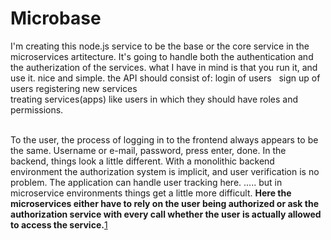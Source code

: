 # Microbase

I'm creating this node.js service to be the base or the core service in the microservices artitecture. It's going to handle both the authentication and the autherization of the services. what I have in mind is that you run it, and use it. nice and simple. the API should consist of:
login of users  
sign up of users
registering new services    
treating services(apps) like users in which they should have roles and permissions.    
    
     &nbsp;
     
To the user, the process of logging in to the frontend always appears to be the same. Username or e-mail, password, press enter, done. In the backend, things look a little different. With a monolithic backend environment the authorization system is implicit, and user verification is no problem. The application can handle user tracking here. ..... but in microservice environments things get a little more difficult. **Here the microservices either have to rely on the user being authorized or ask the authorization service with every call whether the user is actually allowed to access the service.**[1](http://blog.leanix.net/en/authorization-authentication-with-microservices?hs_amp=true)

